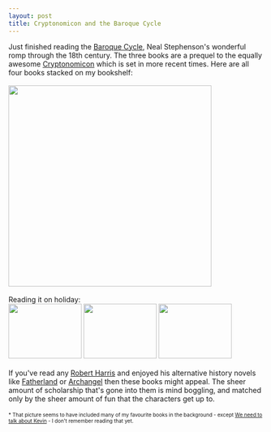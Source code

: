 ```yaml
---
layout: post
title: Cryptonomicon and the Baroque Cycle
---
```


<div class="entry-item s2-entrytext">Just finished reading the <a href="http://en.wikipedia.org/wiki/The_Baroque_Cycle" rel="nofollow">Baroque Cycle</a>, Neal Stephenson's wonderful romp through the 18th century. The three books are a prequel to the equally awesome <a href="http://en.wikipedia.org/wiki/Cryptonomicon" rel="nofollow">Cryptonomicon</a> which is set in more recent times. Here are all four books stacked on my bookshelf:<br/><br/><a href="https://picasaweb.google.com/lh/photo/duJxNp0xNqebXF36Ib2-Rg?feat=embedwebsite" rel="nofollow"><img height="397" src="https://lh3.googleusercontent.com/_L3XQL9bgmnM/TcmjpmmDv-I/AAAAAAAAEIE/X1rSg6Fgoro/s400/baroque_cycle.jpg" width="400"/></a><br/><br/>Reading it on holiday:<br/><a href="https://picasaweb.google.com/lh/photo/oNGtOkJsNh1zpLwZ0CIWbw?feat=embedwebsite" rel="nofollow"><img height="108" src="https://lh5.googleusercontent.com/-4RxpjF-2p1E/TgJ7wq0gtXI/AAAAAAAAEYw/rTGk0DJJ_Sw/s144/IMG_1785.JPG" width="144"/></a> <a href="https://picasaweb.google.com/lh/photo/at_QLrBCtlAEL9evp6frWQ?feat=embedwebsite" rel="nofollow"><img height="108" src="https://lh6.googleusercontent.com/-0NGSQwrtAjw/TgJ74j8dIiI/AAAAAAAAEY8/NtVk6-ndnac/s144/IMG_1787.JPG" width="144"/></a> <a href="https://picasaweb.google.com/lh/photo/h-buwrYY5co6n1RsMWp9Ng?feat=embedwebsite" rel="nofollow"><img height="108" src="https://lh4.googleusercontent.com/-wu9yH_b3BOU/TgJ8ASv4LUI/AAAAAAAAEZE/Eh1Yv9k-k94/s144/IMG_1791.JPG" width="144"/></a><br/><br/>If you've read any <a href="http://en.wikipedia.org/wiki/Robert_Harris_(novelist)" rel="nofollow">Robert Harris</a> and enjoyed his alternative history novels like <a href="http://en.wikipedia.org/wiki/Fatherland_(novel)" rel="nofollow">Fatherland</a> or <a href="http://en.wikipedia.org/wiki/Archangel_%28Robert_Harris_novel%29" rel="nofollow">Archangel</a> then these books might appeal. The sheer amount of scholarship that's gone into them is mind boggling, and matched only by the sheer amount of fun that the characters get up to.<br/><br/><font size="-4">* That picture seems to have included many of my favourite books in the background - except <a href="http://en.wikipedia.org/wiki/We_Need_to_Talk_About_Kevin" rel="nofollow">We need to talk about Kevin</a> - I don't remember reading that yet.</font></div>